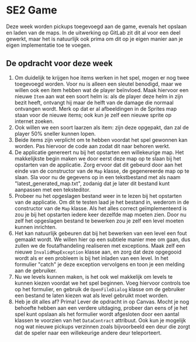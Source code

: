 # SE2 Game

Deze week worden pickups toegevoegd aan de game, evenals het opslaan en laden
van de maps. In de uitwerking op GitLab zit dit al voor een deel gewerkt, maar
het is natuurlijk ook prima om dit op je eigen manier aan je eigen
implementatie toe te voegen.

## De opdracht voor deze week

 1. Om duidelijk te krijgen hoe items werken in het spel, mogen er nog twee
    toegevoegd worden. Voor nu is alleen een sleutel benodigd, maar we willen
    ook een item hebben wat de player beïnvloed. Maak hiervoor een nieuwe
    `Item` aan wat een soort helm is: als de player deze helm in zijn bezit
    heeft, ontvangt hij maar de helft van de damage die normaal ontvangen
    wordt. Merk op dat er al afbeeldingen in de Sprites map staan voor de
    nieuwe items; ook kun je zelf een nieuwe sprite op internet zoeken.
 1. Ook willen we een soort laarzen als item: zijn deze opgepakt, dan
    zal de player 50% sneller kunnen lopen.
 1. Beide items zijn verplicht om te hebben voordat het spel gewonnen kan
    worden. Pas hiervoor de code aan zodat dit naar behoren werkt.
 1. De applicatie genereert nu bij het opstarten een willekeurige map. Het
    makkelijkste begin maken we door eerst deze map op te slaan bij het
    opstarten van de applicatie. Zorg ervoor dat dit gebeurd door aan het einde
    van de constructor van de `Map` klasse, de gegenereerde map op te slaan.
    Sla voor nu de gegevens op in een tekstbestand met als naam
    "latest_generated_map.txt", zodanig dat je later dit bestand kunt aanpassen
    met een teksteditor.
 1. Probeer nu het opgeslagen bestand weer in te lezen bij het opstarten van de
    applicatie. Om dit te testen laad je het bestand in, wederom in de
    constructor van de `Map` klasse. Als het alles correct geïmplementeerd is
    zou je bij het opstarten iedere keer dezelfde map moeten zien. Door nu zelf
    het opgeslagen bestand te bewerken zou je zelf een level moeten kunnen
    inrichten.
 1. Het kan natuurlijk gebeuren dat bij het bewerken van een level een fout
    gemaakt wordt. We willen hier op een subtiele manier mee om gaan, dus
    zullen we de foutafhandeling realiseren met exceptions. Maak zelf een
    nieuwe `InvalidMapException` klasse aan, en zorg dat deze opgegooid wordt
    als er een probleem is bij het inladen van een level. In het formulier
    "catch" je deze exception vervolgens en toon je een melding aan de
    gebruiker.
 1. Nu we levels kunnen maken, is het ook wel makkelijk om levels te kunnen
    kiezen voordat we het spel beginnen. Voeg hiervoor controls toe op het
    formulier, en gebruik de `OpenFileDialog` klasse om de gebruiker een
    bestand te laten kiezen wat als level gebruikt moet worden.
 1. Heb je dit alles af? Prima! Lever de opdracht in op Canvas. Mocht je nog
    behoefte hebben aan een verdere uitdaging, probeer dan eens of je het spel
    kunt opslaan als het formulier wordt afgesloten door een aantal klassen te
    voorzien van het `DataContract` attribuut. Ook kun je mogelijk nog wat
    nieuwe pickups verzinnen zoals bijvoorbeeld een deur die zorgt dat de
    speler naar een willekeurige andere deur teleporteert.

